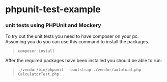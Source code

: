 # phpunit-test-example
### unit tests using PHPUnit and Mockery

To try out the unit tests you need to have composer on your pc.  
Assuming you do you can use this command to install the packages.  

> <code>composer install</code>  

After the required packages have been installed you should be able to run:  
> <code>./vendor/bin/phpunit --bootstrap ./vendor/autoload.php CalculatorTest.php</code>